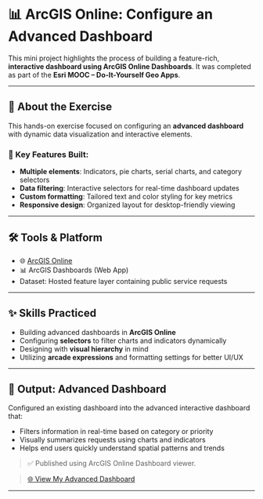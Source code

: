 # 📊 ArcGIS Online: Configure an Advanced Dashboard

This mini project highlights the process of building a feature-rich, **interactive dashboard using ArcGIS Online Dashboards**. It was completed as part of the **Esri MOOC – Do-It-Yourself Geo Apps**.

---

## 📘 About the Exercise

This hands-on exercise focused on configuring an **advanced dashboard** with dynamic data visualization and interactive elements.

### 🧩 Key Features Built:

- **Multiple elements**: Indicators, pie charts, serial charts, and category selectors
- **Data filtering**: Interactive selectors for real-time dashboard updates
- **Custom formatting**: Tailored text and color styling for key metrics
- **Responsive design**: Organized layout for desktop-friendly viewing

---

## 🛠️ Tools & Platform

- 🌐 [ArcGIS Online](https://www.arcgis.com/)
- 📊 ArcGIS Dashboards (Web App)
- Dataset: Hosted feature layer containing public service requests

---

## ✨ Skills Practiced

- Building advanced dashboards in **ArcGIS Online**
- Configuring **selectors** to filter charts and indicators dynamically
- Designing with **visual hierarchy** in mind
- Utilizing **arcade expressions** and formatting settings for better UI/UX

---

## 📱 Output: Advanced Dashboard

Configured an existing dashboard into the advanced interactive dashboard that:
- Filters information in real-time based on category or priority
- Visually summarizes requests using charts and indicators
- Helps end users quickly understand spatial patterns and trends

> ✅ Published using ArcGIS Online Dashboard viewer.

> [🌐 View My Advanced Dashboard](https://mooc11.maps.arcgis.com/apps/dashboards/ea3e49fa05f345baac0e3d7a72baab0a)

---
